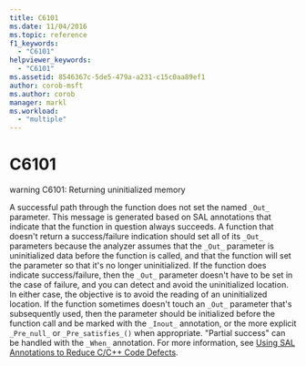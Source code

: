 ```yaml
---
title: C6101
ms.date: 11/04/2016
ms.topic: reference
f1_keywords:
  - "C6101"
helpviewer_keywords:
  - "C6101"
ms.assetid: 8546367c-5de5-479a-a231-c15c0aa89ef1
author: corob-msft
ms.author: corob
manager: markl
ms.workload:
  - "multiple"
---
```

# C6101
warning C6101: Returning uninitialized memory

 A successful path through the function does not set the named `_Out_` parameter. This message is generated based on SAL annotations that indicate that the function in question always succeeds. A function that doesn't return a success/failure indication should set all of its `_Out_` parameters because the analyzer assumes that the `_Out_` parameter is uninitialized data before the function is called, and that the function will set the parameter so that it's no longer uninitialized. If the function does indicate success/failure, then the `_Out_` parameter doesn't have to be set in the case of failure, and you can detect and avoid the uninitialized location. In either case, the objective is to avoid the reading of an uninitialized location. If the function sometimes doesn't touch an `_Out_` parameter that's subsequently used, then the parameter should be initialized before the function call and be marked with the `_Inout_` annotation, or the more explicit `_Pre_null_` or `_Pre_satisfies_()` when appropriate. "Partial success" can be handled with the `_When_` annotation. For more information, see [Using SAL Annotations to Reduce C/C++ Code Defects](../code-quality/using-sal-annotations-to-reduce-c-cpp-code-defects.md).
